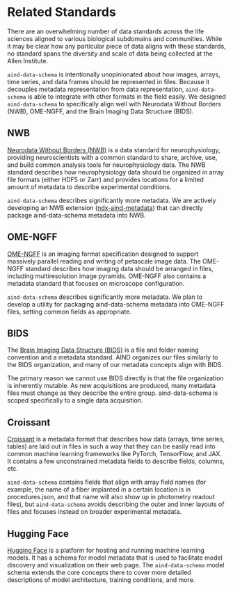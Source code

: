 # Related Standards

There are an overwhelming number of data standards across the life sciences aligned to various biological subdomains and communities. While it may be clear how any particular piece of data aligns with these standards, no standard spans the diversity and scale of data being collected at the Allen Institute.

`aind-data-schema` is intentionally unopinionated about how images, arrays, time series, and data frames should be represented in files. Because it decouples metadata representation from data representation, `aind-data-schema` is able to integrate with other formats in the field easily. We designed `aind-data-schema` to specifically align well with Neurodata Without Borders (NWB), OME-NGFF, and the Brain Imaging Data Structure (BIDS).

## NWB

[Neurodata Without Borders (NWB)](https://nwb.org/) is a data standard for neurophysiology, providing neuroscientists with a common standard to share, archive, use, and build common analysis tools for neurophysiology data. The NWB standard describes how neurophysiology data should be organized in array file formats (either HDF5 or Zarr) and provides locations for a limited amount of metadata to describe experimental conditions.

`aind-data-schema` describes significantly more metadata. We are actively developing an NWB extension ([ndx-aind-metadata](https://github.com/AllenNeuralDynamics/ndx-aind-metadata)) that can directly package aind-data-schema metadata into NWB.

## OME-NGFF

[OME-NGFF](https://ngff.openmicroscopy.org/) is an imaging format specification designed to support massively parallel reading and writing of petascale image data. The OME-NGFF standard describes how imaging data should be arranged in files, including multiresolution image pyramids. OME-NGFF also contains a metadata standard that focuses on microscope configuration.

`aind-data-schema` describes significantly more metadata. We plan to develop a utility for packaging aind-data-schema metadata into OME-NGFF files, setting common fields as appropriate.

## BIDS

The [Brain Imaging Data Structure (BIDS)](https://bids.neuroimaging.io/) is a file and folder naming convention and a metadata standard. AIND organizes our files similarly to the BIDS organization, and many of our metadata concepts align with BIDS.

The primary reason we cannot use BIDS directly is that the file organization is inherently mutable. As new acquisitions are produced, many metadata files must change as they describe the entire group. aind-data-schema is scoped specifically to a single data acquisition.

## Croissant

[Croissant](https://mlcommons.org/working-groups/data/croissant/) is a metadata format that describes how data (arrays, time series, tables) are laid out in files in such a way that they can be easily read into common machine learning frameworks like PyTorch, TensorFlow, and JAX. It contains a few unconstrained metadata fields to describe fields, columns, etc.

`aind-data-schema` contains fields that align with array field names (for example, the name of a fiber implanted in a certain location is in procedures.json, and that name will also show up in photometry readout files), but `aind-data-schema` avoids describing the outer and inner layouts of files and focuses instead on broader experimental metadata.

## Hugging Face

[Hugging Face](https://huggingface.co/) is a platform for hosting and running machine learning models. It has a schema for model metadata that is used to facilitate model discovery and visualization on their web page. The `aind-data-schema` model schema extends the core concepts there to cover more detailed descriptions of model architecture, training conditions, and more.